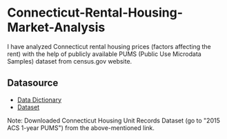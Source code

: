 # Connecticut-Rental-Housing-Market-Analysis

I have analyzed Connecticut rental housing prices (factors affecting the rent) with the help of publicly available PUMS (Public Use Microdata Samples) dataset from census.gov website.


## Datasource 

* [Data Dictionary](http://www2.census.gov/programs-surveys/acs/tech_docs/pums/data_dict/PUMSDataDict15.pdf)
* [Dataset](http://www.census.gov/programs-surveys/acs/data/pums.html)

Note: Downloaded Connecticut Housing Unit Records Dataset (go to "2015 ACS 1-year PUMS") from the above-mentioned link.
